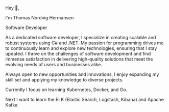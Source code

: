 Hey  👋,

I'm Thomas Nordvig Hermansen

Software Developer

As a dedicated software developer, I specialize in creating scalable and robust systems using C# and .NET. My passion for programming drives me to continuously learn and explore new technologies, ensuring that I stay updated. I thrive on the challenges of software development and find immense satisfaction in delivering high-quality solutions that meet the evolving needs of users and businesses alike.

Always open to new opportunities and innovations, I enjoy expanding my skill set and applying my knowledge to diverse projects.

Currently I focus on learning Kubernetes, Docker, and Go.

Next I want to learn the ELK (Elastic Search, Logstash, Kibana) and Apache Kafka
